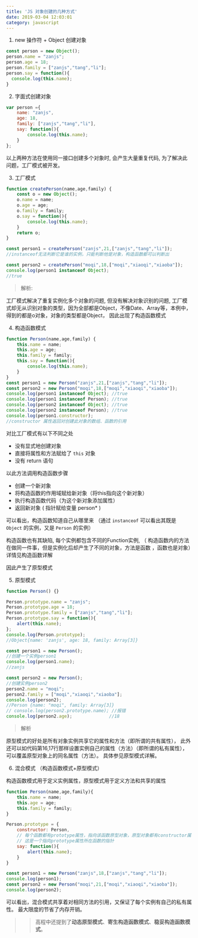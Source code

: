 ```yaml
---
title: 'JS 对象创建的几种方式'
date: 2019-03-04 12:03:01
category: javascript
---
```


1. new 操作符 + Object 创建对象

```js
const person = new Object();
person.name = "zanjs";
person.age = 18;
person.family = ["zanjs","tang","li"];
person.say = function(){
  console.log(this.name);
}
```

2. 字面式创建对象

```js
var person ={
    name: "zanjs",
    age: 18,
    family: ["zanjs","tang","li"],
    say: function(){
        console.log(this.name);
    }
};
```

以上两种方法在使用同一接口创建多个对象时, 会产生大量重复代码,
为了解决此问题，工厂模式被开发。


3. 工厂模式


```js
function createPerson(name,age,family) {
    const o = new Object();
    o.name = name;
    o.age = age;
    o.family = family;
    o.say = function(){
        console.log(this.name);
    }
    return o;
}

const person1 = createPerson("zanjs",21,["zanjs","tang","li"]);
//instanceof无法判断它是谁的实例，只能判断他是对象，构造函数都可以判断出

const person2 = createPerson("moqi",18,["moqi","xiaoqi","xiaoba"]);
console.log(person1 instanceof Object);
//true
```

> 解析:

工厂模式解决了重复实例化多个对象的问题, 但没有解决对象识别的问题,
工厂模式却无从识别对象的类型，因为全部都是Object，不像Date、Array等，本例中，得到的都是o对象，对象的类型都是Object，
因此出现了构造函数模式


4. 构造函数模式

```js
function Person(name,age,family) {
    this.name = name;
    this.age = age;
    this.family = family;
    this.say = function(){
        console.log(this.name);
    }
}
const person1 = new Person("zanjs",21,["zanjs","tang","li"]);
const person2 = new Person("moqi",18,["moqi","xiaoqi","xiaoba"]);
console.log(person1 instanceof Object); //true
console.log(person1 instanceof Person); //true
console.log(person2 instanceof Object); //true
console.log(person2 instanceof Person); //true
console.log(person1.constructor);      
//constructor 属性返回对创建此对象的数组、函数的引用
```

对比工厂模式有以下不同之处

- 没有显式地创建对象
- 直接将属性和方法赋给了 `this` 对象
- 没有 return 语句


以此方法调用构造函数步骤

- 创建一个新对象
- 将构造函数的作用域赋给新对象（将this指向这个新对象）
- 执行构造函数代码（为这个新对象添加属性）
- 返回新对象 ( 指针赋给变量 person* )

可以看出，构造函数知道自己从哪里来
（通过 `instanceof` 可以看出其既是 `Object` 的实例，又是 `Person` 的实例）

构造函数也有其缺陷, 每个实例都包含不同的Function实例,
（ 构造函数内的方法在做同一件事，但是实例化后却产生了不同的对象，方法是函数 ，函数也是对象）详情见构造函数详解

因此产生了原型模式

5. 原型模式


```js
function Person() {}

Person.prototype.name = "zanjs";
Person.prototype.age = 18;
Person.prototype.family = ["zanjs","tang","li"];
Person.prototype.say = function(){
    alert(this.name);
};
console.log(Person.prototype);
//Object{name: 'zanjs', age: 18, family: Array[3]}

const person1 = new Person();   
//创建一个实例person1
console.log(person1.name);
//zanjs

const person2 = new Person();
//创建实例person2
person2.name = "moqi";
person2.family = ["moqi","xiaoqi","xiaoba"];
console.log(person2);
//Person {name: "moqi", family: Array[3]}
// console.log(person2.prototype.name); //报错
console.log(person2.age);              //18
```

> 解析

原型模式的好处是所有对象实例共享它的属性和方法（即所谓的共有属性），
此外还可以如代码第16,17行那样设置实例自己的属性（方法）（即所谓的私有属性），可以覆盖原型对象上的同名属性（方法）。
具体参见原型模式详解。


6. 混合模式 （构造函数模式+原型模式）

构造函数模式用于定义实例属性，原型模式用于定义方法和共享的属性

```js
function Person(name,age,family){
    this.name = name;
    this.age = age;
    this.family = family;
}

Person.prototype = {
    constructor: Person,  
    // 每个函数都有prototype属性，指向该函数原型对象，原型对象都有constructor属性，
    // 这是一个指向prototype属性所在函数的指针
    say: function(){
        alert(this.name);
    }
}

const person1 = new Person("zanjs",18,["zanjs","tang","li"]);
console.log(person1);
const person2 = new Person("moqi",21,["moqi","xiaoqi","xiaoba"]);
console.log(person2);
```

可以看出，混合模式共享着对相同方法的引用，又保证了每个实例有自己的私有属性。
最大限度的节省了内存开销。



>> 高程中还提到了**动态原型模式**、**寄生构造函数模式**、**稳妥构造函数模式**。